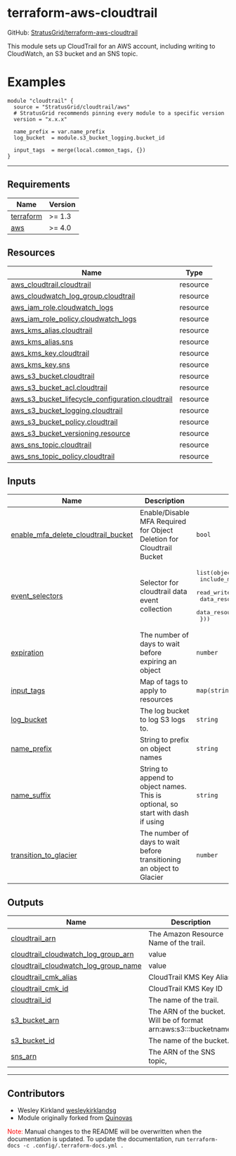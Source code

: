 <!-- BEGIN_TF_DOCS -->
# terraform-aws-cloudtrail

GitHub: [StratusGrid/terraform-aws-cloudtrail](https://github.com/StratusGrid/terraform-aws-cloudtrail)

This module sets up CloudTrail for an AWS account, including writing to CloudWatch, an S3 bucket and an SNS topic.

# Examples

```hcl
module "cloudtrail" {
  source = "StratusGrid/cloudtrail/aws"
  # StratusGrid recommends pinning every module to a specific version
  version = "x.x.x"

  name_prefix = var.name_prefix
  log_bucket  = module.s3_bucket_logging.bucket_id

  input_tags  = merge(local.common_tags, {})
}
```

---

## Requirements

| Name | Version |
|------|---------|
| <a name="requirement_terraform"></a> [terraform](#requirement\_terraform) | >= 1.3 |
| <a name="requirement_aws"></a> [aws](#requirement\_aws) | >= 4.0 |

## Resources

| Name | Type |
|------|------|
| [aws_cloudtrail.cloudtrail](https://registry.terraform.io/providers/hashicorp/aws/latest/docs/resources/cloudtrail) | resource |
| [aws_cloudwatch_log_group.cloudtrail](https://registry.terraform.io/providers/hashicorp/aws/latest/docs/resources/cloudwatch_log_group) | resource |
| [aws_iam_role.cloudwatch_logs](https://registry.terraform.io/providers/hashicorp/aws/latest/docs/resources/iam_role) | resource |
| [aws_iam_role_policy.cloudwatch_logs](https://registry.terraform.io/providers/hashicorp/aws/latest/docs/resources/iam_role_policy) | resource |
| [aws_kms_alias.cloudtrail](https://registry.terraform.io/providers/hashicorp/aws/latest/docs/resources/kms_alias) | resource |
| [aws_kms_alias.sns](https://registry.terraform.io/providers/hashicorp/aws/latest/docs/resources/kms_alias) | resource |
| [aws_kms_key.cloudtrail](https://registry.terraform.io/providers/hashicorp/aws/latest/docs/resources/kms_key) | resource |
| [aws_kms_key.sns](https://registry.terraform.io/providers/hashicorp/aws/latest/docs/resources/kms_key) | resource |
| [aws_s3_bucket.cloudtrail](https://registry.terraform.io/providers/hashicorp/aws/latest/docs/resources/s3_bucket) | resource |
| [aws_s3_bucket_acl.cloudtrail](https://registry.terraform.io/providers/hashicorp/aws/latest/docs/resources/s3_bucket_acl) | resource |
| [aws_s3_bucket_lifecycle_configuration.cloudtrail](https://registry.terraform.io/providers/hashicorp/aws/latest/docs/resources/s3_bucket_lifecycle_configuration) | resource |
| [aws_s3_bucket_logging.cloudtrail](https://registry.terraform.io/providers/hashicorp/aws/latest/docs/resources/s3_bucket_logging) | resource |
| [aws_s3_bucket_policy.cloudtrail](https://registry.terraform.io/providers/hashicorp/aws/latest/docs/resources/s3_bucket_policy) | resource |
| [aws_s3_bucket_versioning.resource](https://registry.terraform.io/providers/hashicorp/aws/latest/docs/resources/s3_bucket_versioning) | resource |
| [aws_sns_topic.cloudtrail](https://registry.terraform.io/providers/hashicorp/aws/latest/docs/resources/sns_topic) | resource |
| [aws_sns_topic_policy.cloudtrail](https://registry.terraform.io/providers/hashicorp/aws/latest/docs/resources/sns_topic_policy) | resource |

## Inputs

| Name | Description | Type | Default | Required |
|------|-------------|------|---------|:--------:|
| <a name="input_enable_mfa_delete_cloudtrail_bucket"></a> [enable\_mfa\_delete\_cloudtrail\_bucket](#input\_enable\_mfa\_delete\_cloudtrail\_bucket) | Enable/Disable MFA Required for Object Deletion for Cloudtrail Bucket | `bool` | `false` | no |
| <a name="input_event_selectors"></a> [event\_selectors](#input\_event\_selectors) | Selector for cloudtrail data event collection | <pre>list(object({<br>    include_management_events = bool<br>    read_write_type           = string<br>    data_resource_type        = string<br>    data_resource_values      = list(string)<br>  }))</pre> | `[]` | no |
| <a name="input_expiration"></a> [expiration](#input\_expiration) | The number of days to wait before expiring an object | `number` | `2557` | no |
| <a name="input_input_tags"></a> [input\_tags](#input\_input\_tags) | Map of tags to apply to resources | `map(string)` | `{}` | no |
| <a name="input_log_bucket"></a> [log\_bucket](#input\_log\_bucket) | The log bucket to log S3 logs to. | `string` | n/a | yes |
| <a name="input_name_prefix"></a> [name\_prefix](#input\_name\_prefix) | String to prefix on object names | `string` | n/a | yes |
| <a name="input_name_suffix"></a> [name\_suffix](#input\_name\_suffix) | String to append to object names. This is optional, so start with dash if using | `string` | `""` | no |
| <a name="input_transition_to_glacier"></a> [transition\_to\_glacier](#input\_transition\_to\_glacier) | The number of days to wait before transitioning an object to Glacier | `number` | `366` | no |

## Outputs

| Name | Description |
|------|-------------|
| <a name="output_cloudtrail_arn"></a> [cloudtrail\_arn](#output\_cloudtrail\_arn) | The Amazon Resource Name of the trail. |
| <a name="output_cloudtrail_cloudwatch_log_group_arn"></a> [cloudtrail\_cloudwatch\_log\_group\_arn](#output\_cloudtrail\_cloudwatch\_log\_group\_arn) | value |
| <a name="output_cloudtrail_cloudwatch_log_group_name"></a> [cloudtrail\_cloudwatch\_log\_group\_name](#output\_cloudtrail\_cloudwatch\_log\_group\_name) | value |
| <a name="output_cloudtrail_cmk_alias"></a> [cloudtrail\_cmk\_alias](#output\_cloudtrail\_cmk\_alias) | CloudTrail KMS Key Alias |
| <a name="output_cloudtrail_cmk_id"></a> [cloudtrail\_cmk\_id](#output\_cloudtrail\_cmk\_id) | CloudTrail KMS Key ID |
| <a name="output_cloudtrail_id"></a> [cloudtrail\_id](#output\_cloudtrail\_id) | The name of the trail. |
| <a name="output_s3_bucket_arn"></a> [s3\_bucket\_arn](#output\_s3\_bucket\_arn) | The ARN of the bucket. Will be of format arn:aws:s3:::bucketname. |
| <a name="output_s3_bucket_id"></a> [s3\_bucket\_id](#output\_s3\_bucket\_id) | The name of the bucket. |
| <a name="output_sns_arn"></a> [sns\_arn](#output\_sns\_arn) | The ARN of the SNS topic, |

---

## Contributors
- Wesley Kirkland [wesleykirklandsg](https://github.com/wesleykirklandsg)
- Module originally forked from [Quinovas](https://github.com/QuiNovas)

<span style="color:red">Note:</span> Manual changes to the README will be overwritten when the documentation is updated. To update the documentation, run `terraform-docs -c .config/.terraform-docs.yml .`
<!-- END_TF_DOCS -->